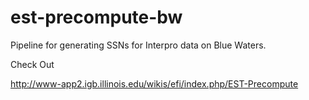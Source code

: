 # est-precompute-bw
Pipeline for generating SSNs for Interpro data on Blue Waters.

Check Out

http://www-app2.igb.illinois.edu/wikis/efi/index.php/EST-Precompute 
